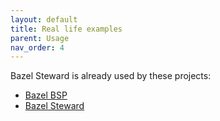 ```yaml
---
layout: default
title: Real life examples
parent: Usage
nav_order: 4
---
```


Bazel Steward is already used by these projects:
* [Bazel BSP](https://github.com/JetBrains/bazel-bsp)
* [Bazel Steward](https://github.com/VirtusLab/bazel-steward)
